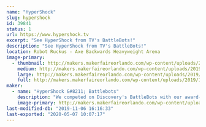 ```yaml
---
name: "HyperShock"
slug: hypershock
id: 39841
status: 1
url: https://www.hypershock.tv
excerpt: "See HyperShock from TV's BattleBots!"
description: "See HyperShock from TV's BattleBots!"
location: Robot Ruckus - Axe Backwards Heavyweight Arena
image-primary:
  - thumbnail: http://makers.makerfaireorlando.com/wp-content/uploads/2019/10/HyperShock-Team-S2019-150x150.jpg
    medium: http://makers.makerfaireorlando.com/wp-content/uploads/2019/10/HyperShock-Team-S2019-300x200.jpg
    large: http://makers.makerfaireorlando.com/wp-content/uploads/2019/10/HyperShock-Team-S2019-1024x683.jpg
    full: http://makers.makerfaireorlando.com/wp-content/uploads/2019/10/HyperShock-Team-S2019.jpg
maker:
  - name: "HyperShock &#8211; Battlebots"
    description: "We competed on Discovery's BattleBots with our award-winning robot, HyperShock!"
    image-primary: http://makers.makerfaireorlando.com/wp-content/uploads/2019/10/HyperShock-Team-S2019-1-1024x683.jpg
last-modified-db: "2019-11-06 16:16:33"
last-exported: "2020-05-07 10:07:17"
---
```

